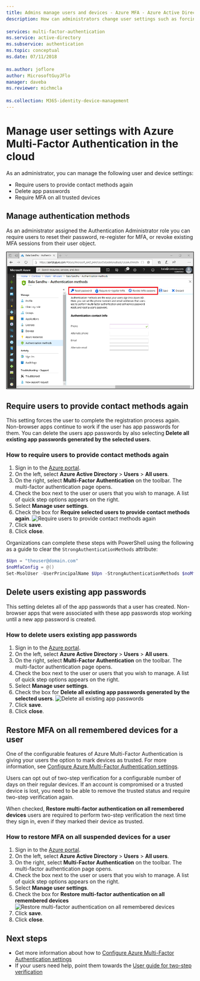 ```yaml
---
title: Admins manage users and devices - Azure MFA - Azure Active Directory
description: How can administrators change user settings such as forcing the users to do the proof-up process again.

services: multi-factor-authentication
ms.service: active-directory
ms.subservice: authentication
ms.topic: conceptual
ms.date: 07/11/2018

ms.author: joflore
author: MicrosoftGuyJFlo
manager: daveba
ms.reviewer: michmcla

ms.collection: M365-identity-device-management
---
```

# Manage user settings with Azure Multi-Factor Authentication in the cloud

As an administrator, you can manage the following user and device settings:

* Require users to provide contact methods again
* Delete app passwords
* Require MFA on all trusted devices

## Manage authentication methods

As an administrator assigned the Authentication Administrator role you can require users to reset their password, re-register for MFA, or revoke existing MFA sessions from their user object.

![Manage authentication methods from the Azure portal](./media/howto-mfa-userdevicesettings/manage-authentication-methods.png)

## Require users to provide contact methods again

This setting forces the user to complete the registration process again. Non-browser apps continue to work if the user has app passwords for them.  You can delete the users app passwords by also selecting **Delete all existing app passwords generated by the selected users**.

### How to require users to provide contact methods again

1. Sign in to the [Azure portal](https://portal.azure.com).
2. On the left, select **Azure Active Directory** > **Users** > **All users**.
3. On the right, select **Multi-Factor Authentication** on the toolbar. The multi-factor authentication page opens.
4. Check the box next to the user or users that you wish to manage. A list of quick step options appears on the right.
5. Select **Manage user settings**.
6. Check the box for **Require selected users to provide contact methods again**.
   ![Require users to provide contact methods again](./media/howto-mfa-userdevicesettings/reproofup.png)
7. Click **save**.
8. Click **close**.

Organizations can complete these steps with PowerShell using the following as a guide to clear the `StrongAuthenticationMethods` attribute:

```PowerShell
$Upn = "theuser@domain.com"
$noMfaConfig = @()
Set-MsolUser -UserPrincipalName $Upn -StrongAuthenticationMethods $noMfaConfig
```

## Delete users existing app passwords

This setting deletes all of the app passwords that a user has created. Non-browser apps that were associated with these app passwords stop working until a new app password is created.

### How to delete users existing app passwords

1. Sign in to the [Azure portal](https://portal.azure.com).
2. On the left, select **Azure Active Directory** > **Users** > **All users**.
3. On the right, select **Multi-Factor Authentication** on the toolbar. The multi-factor authentication page opens.
4. Check the box next to the user or users that you wish to manage. A list of quick step options appears on the right.
5. Select **Manage user settings**.
6. Check the box for **Delete all existing app passwords generated by the selected users**.
   ![Delete all existing app passwords](./media/howto-mfa-userdevicesettings/deleteapppasswords.png)
7. Click **save**.
8. Click **close**.

## Restore MFA on all remembered devices for a user

One of the configurable features of Azure Multi-Factor Authentication is giving your users the option to mark devices as trusted. For more information, see [Configure Azure Multi-Factor Authentication settings](howto-mfa-mfasettings.md#remember-multi-factor-authentication).

Users can opt out of two-step verification for a configurable number of days on their regular devices. If an account is compromised or a trusted device is lost, you need to be able to remove the trusted status and require two-step verification again.

When checked, **Restore multi-factor authentication on all remembered devices** users are required to perform two-step verification the next time they sign in, even if they marked their device as trusted.

### How to restore MFA on all suspended devices for a user

1. Sign in to the [Azure portal](https://portal.azure.com).
2. On the left, select **Azure Active Directory** > **Users** > **All users**.
3. On the right, select **Multi-Factor Authentication** on the toolbar. The multi-factor authentication page opens.
4. Check the box next to the user or users that you wish to manage. A list of quick step options appears on the right.
5. Select **Manage user settings**.
6. Check the box for **Restore multi-factor authentication on all remembered devices**
   ![Restore multi-factor authentication on all remembered devices](./media/howto-mfa-userdevicesettings/rememberdevices.png)
7. Click **save**.
8. Click **close**.

## Next steps

- Get more information about how to [Configure Azure Multi-Factor Authentication settings](howto-mfa-mfasettings.md)
- If your users need help, point them towards the [User guide for two-step verification](../user-help/multi-factor-authentication-end-user.md)
